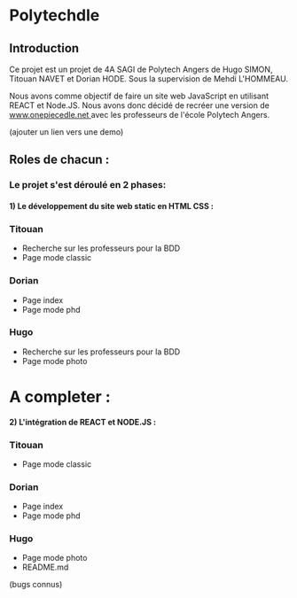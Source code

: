 # Polytechdle
## Introduction
Ce projet est un projet de 4A SAGI de Polytech Angers de Hugo SIMON, Titouan NAVET et Dorian HODE. Sous la supervision de Mehdi L'HOMMEAU.

Nous avons comme objectif de faire un site web JavaScript en utilisant REACT et Node.JS. Nous avons donc décidé de recréer une version
de [www.onepiecedle.net ](https://onepiecedle.net/) avec les professeurs de l'école Polytech Angers.

(ajouter un lien vers une demo)



## Roles de chacun :

### Le projet s'est déroulé en 2 phases: 

#### 1) Le développement du site web static en HTML CSS :

### Titouan 
- Recherche sur les professeurs pour la BDD
- Page mode classic 


### Dorian 
- Page index
- Page mode phd

### Hugo 
- Recherche sur les professeurs pour la BDD
- Page mode photo 

# A completer :

#### 2) L'intégration de REACT et NODE.JS :

 ### Titouan 
- Page mode classic 


### Dorian 
- Page index
- Page mode phd

### Hugo 
- Page mode photo 
- README.md


(bugs connus)

